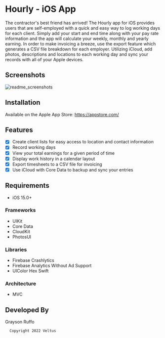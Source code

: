 # Hourly - iOS App

The contractor's best friend has arrived! The Hourly app for iOS provides users that are self-employed with a quick and easy way to log working days for each client.
Simply add your start and end time along with your pay rate information and the app will calculate your weekly, monthly and yearly earning. 
In order to make invoicing a breeze, use the export feature which generates a CSV file breakdown for each employer. 
Utilizing iCloud, add photos, descriptions and locations to each working day and sync your records with all of your Apple devices.

## Screenshots
![readme_screenshots](https://user-images.githubusercontent.com/93240608/235542993-7701d687-7e02-4c5a-abbe-230fa73a7900.png)

## Installation
Available on the Apple App Store: https://appstore.com/

## Features
- [x] Create client lists for easy access to location and contact information
- [x] Record working days
- [x] View your total earnings for a given period of time
- [x] Display work history in a calendar layout
- [x] Export timesheets to a CSV file for invoicing
- [x] Use iCloud with Core Data to backup and sync your entries

## Requirements
- iOS 15.0+

### Frameworks

- UIKit
- Core Data
- CloudKit
- PhotosUI

### Libraries

- Firebase Crashlytics
- Firebase Analytics Without Ad Support
- UIColor Hex Swift

### Architecture
- MVC

## Developed By
Grayson Ruffo

      Copyright 2022 Veltus



